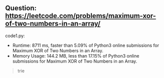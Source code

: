 ## Question: https://leetcode.com/problems/maximum-xor-of-two-numbers-in-an-array/

code1.py:
* Runtime: 8711 ms, faster than 5.09% of Python3 online submissions for Maximum XOR of Two Numbers in an Array.
* Memory Usage: 144.2 MB, less than 17.15% of Python3 online submissions for Maximum XOR of Two Numbers in an Array.
> trie